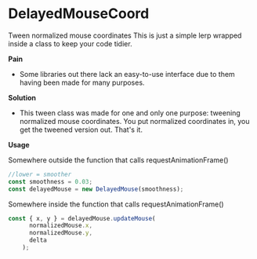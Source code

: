 # DelayedMouseCoord
Tween normalized mouse coordinates
This is just a simple lerp wrapped inside a class to keep your code tidier.

**Pain**
- Some libraries out there lack an easy-to-use interface due to them having been made for many purposes.

**Solution**
- This tween class was made for one and only one purpose: tweening normalized mouse coordinates. You put normalized coordinates in, you get the tweened version out. That's it.

**Usage**

Somewhere outside the function that calls requestAnimationFrame()
```ts
//lower = smoother
const smoothness = 0.03;
const delayedMouse = new DelayedMouse(smoothness);
```

Somewhere inside the function that calls requestAnimationFrame()
```ts
const { x, y } = delayedMouse.updateMouse(
      normalizedMouse.x,
      normalizedMouse.y,
      delta
    );
```

